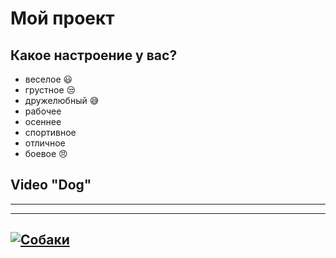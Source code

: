 # Мой проект

## Какое настроение у вас?
* веселое :smiley:
* грустное :unamused:
* дружелюбный :sweat_smile:
* рабочее
* осеннее
* спортивное
* отличное 
* боевое :angry:

## Video "Dog"
---
---
[![Собаки](https://attuale.ru/wp-content/uploads/2018/08/maxresdefault-60.jpg)](https://youtu.be/vwSw184vKd0)
---
